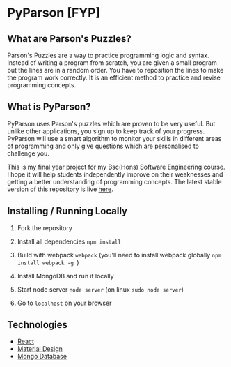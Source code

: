 # PyParson [FYP]


## What are Parson's Puzzles?
Parson's Puzzles are a way to practice programming logic and syntax. Instead of writing a program from scratch, you are given a small program but the lines are in a random order. You have to reposition the lines to make the program work correctly. It is an efficient method to practice and revise programming concepts.

## What is PyParson?
PyParson uses Parson's puzzles which are proven to be very useful. But unlike other applications, you sign up to keep track of your progress. PyParson will use a smart algorithm to monitor your skills in different areas of programming and only give questions which are personalised to challenge you. 

This is my final year project for my Bsc(Hons) Software Engineering course. I hope it will help students independently improve on their weaknesses and getting a better understanding of programming concepts. The latest stable version of this repository is live [here](http://kjfyp.ddns.net).

## Installing / Running Locally

1) Fork the repository

2) Install all dependencies `npm install`

3) Build with webpack `webpack` (you'll need to install webpack globally `npm install webpack -g `)

4) Install MongoDB and run it locally

5) Start node server `node server` (on linux `sudo node server`)

6) Go to `localhost` on your browser

## Technologies
* [React](https://reactjs.org/)
* [Material Design](https://material.io/design/)
* [Mongo Database](https://www.mongodb.com/)

